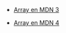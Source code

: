 * [Array en MDN 3](https://goosadfasfsdafsafdasfagl.com/)

* [Array en MDN 4](https://facebook.com/) 